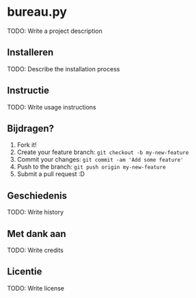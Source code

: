 # bureau.py

TODO: Write a project description

## Installeren

TODO: Describe the installation process

## Instructie

TODO: Write usage instructions

## Bijdragen?

1. Fork it!
2. Create your feature branch: `git checkout -b my-new-feature`
3. Commit your changes: `git commit -am 'Add some feature'`
4. Push to the branch: `git push origin my-new-feature`
5. Submit a pull request :D

## Geschiedenis

TODO: Write history

## Met dank aan

TODO: Write credits

## Licentie

TODO: Write license
